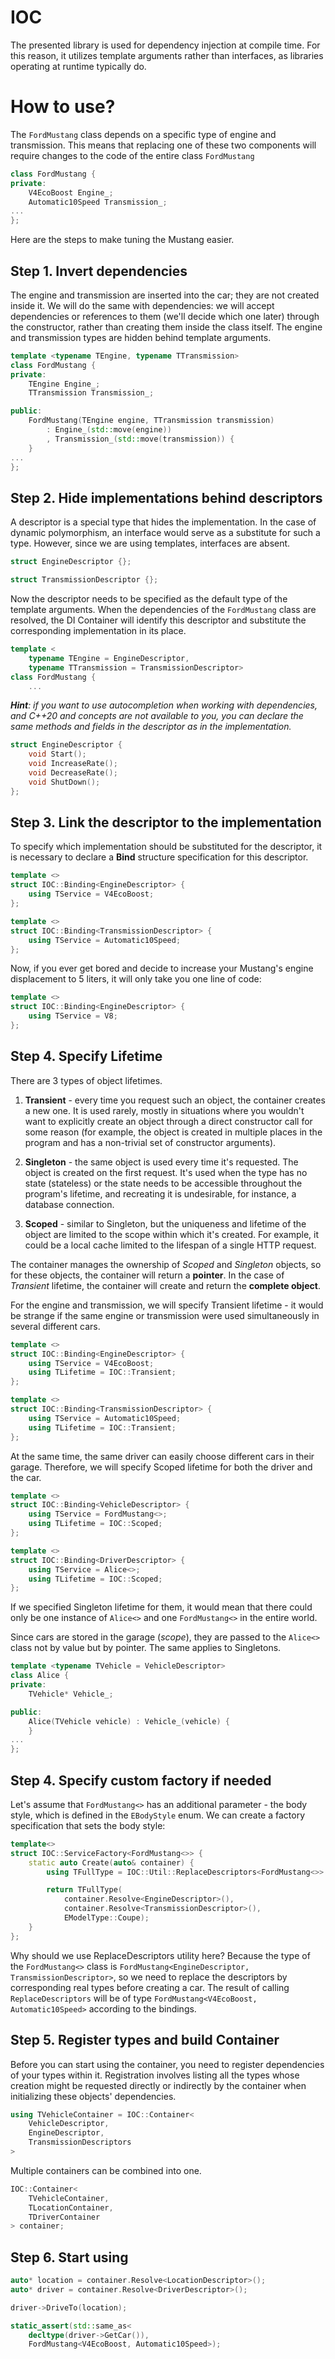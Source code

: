 # IOC
The presented library is used for dependency injection at compile time. For this reason, it utilizes template arguments rather than interfaces, as libraries operating at runtime typically do.

# How to use?
The `FordMustang` class depends on a specific type of engine and transmission. This means that replacing one of these two components will require changes to the code of the entire class `FordMustang`
```cpp
class FordMustang {
private:
    V4EcoBoost Engine_;
    Automatic10Speed Transmission_;
...
};
```
Here are the steps to make tuning the Mustang easier.

## Step 1. Invert dependencies
The engine and transmission are inserted into the car; they are not created inside it. We will do the same with dependencies: we will accept dependencies or references to them (we'll decide which one later) through the constructor, rather than creating them inside the class itself. The engine and transmission types are hidden behind template arguments.
```cpp
template <typename TEngine, typename TTransmission>
class FordMustang {
private:
    TEngine Engine_;
    TTransmission Transmission_;

public:
    FordMustang(TEngine engine, TTransmission transmission)
        : Engine_(std::move(engine))
        , Transmission_(std::move(transmission)) {
    }
...
};
```

## Step 2. Hide implementations behind descriptors
A descriptor is a special type that hides the implementation. In the case of dynamic polymorphism, an interface would serve as a substitute for such a type. However, since we are using templates, interfaces are absent.
```cpp
struct EngineDescriptor {};

struct TransmissionDescriptor {};
```
Now the descriptor needs to be specified as the default type of the template arguments. When the dependencies of the `FordMustang` class are resolved, the DI Container will identify this descriptor and substitute the corresponding implementation in its place.
```cpp
template <
    typename TEngine = EngineDescriptor,
    typename TTransmission = TransmissionDescriptor>
class FordMustang {
    ...
```
_**Hint**: if you want to use autocompletion when working with dependencies, and C++20 and concepts are not available to you, you can declare the same methods and fields in the descriptor as in the implementation._
```cpp
struct EngineDescriptor {
    void Start();
    void IncreaseRate();
    void DecreaseRate();
    void ShutDown();
};
```
</details>

## Step 3. Link the descriptor to the implementation
To specify which implementation should be substituted for the descriptor, it is necessary to declare a **Bind** structure specification for this descriptor.
```cpp
template <>
struct IOC::Binding<EngineDescriptor> {
    using TService = V4EcoBoost;
};

template <>
struct IOC::Binding<TransmissionDescriptor> {
    using TService = Automatic10Speed;
};
```

Now, if you ever get bored and decide to increase your Mustang's engine displacement to 5 liters, it will only take you one line of code:
```cpp
template <>
struct IOC::Binding<EngineDescriptor> {
    using TService = V8;
};
```

## Step 4. Specify Lifetime
There are 3 types of object lifetimes.

1. **Transient** - every time you request such an object, the container creates a new one. It is used rarely, mostly in situations where you wouldn't want to explicitly create an object through a direct constructor call for some reason (for example, the object is created in multiple places in the program and has a non-trivial set of constructor arguments).

2. **Singleton** - the same object is used every time it's requested. The object is created on the first request. It's used when the type has no state (stateless) or the state needs to be accessible throughout the program's lifetime, and recreating it is undesirable, for instance, a database connection.

3. **Scoped** - similar to Singleton, but the uniqueness and lifetime of the object are limited to the scope within which it's created. For example, it could be a local cache limited to the lifespan of a single HTTP request.

The container manages the ownership of _Scoped_ and _Singleton_ objects, so for these objects, the container will return a **pointer**. In the case of _Transient_ lifetime, the container will create and return the **complete object**.

For the engine and transmission, we will specify Transient lifetime - it would be strange if the same engine or transmission were used simultaneously in several different cars.
```cpp
template <>
struct IOC::Binding<EngineDescriptor> {
    using TService = V4EcoBoost;
    using TLifetime = IOC::Transient;
};

template <>
struct IOC::Binding<TransmissionDescriptor> {
    using TService = Automatic10Speed;
    using TLifetime = IOC::Transient;
};
```

At the same time, the same driver can easily choose different cars in their garage. Therefore, we will specify Scoped lifetime for both the driver and the car.
```cpp
template <>
struct IOC::Binding<VehicleDescriptor> {
    using TService = FordMustang<>;
    using TLifetime = IOC::Scoped;
};

template <>
struct IOC::Binding<DriverDescriptor> {
    using TService = Alice<>;
    using TLifetime = IOC::Scoped;
};
```

If we specified Singleton lifetime for them, it would mean that there could only be one instance of `Alice<>` and one `FordMustang<>` in the entire world.

Since cars are stored in the garage (_scope_), they are passed to the `Alice<>` class not by value but by pointer. The same applies to Singletons.
```cpp
template <typename TVehicle = VehicleDescriptor>
class Alice {
private:
    TVehicle* Vehicle_;

public:
    Alice(TVehicle vehicle) : Vehicle_(vehicle) {
    }
...
};
```

## Step 4. Specify custom factory if needed
Let's assume that `FordMustang<>` has an additional parameter - the body style, which is defined in the `EBodyStyle` enum. We can create a factory specification that sets the body style:
```cpp
template<>
struct IOC::ServiceFactory<FordMustang<>> {
    static auto Create(auto& container) {
        using TFullType = IOC::Util::ReplaceDescriptors<FordMustang<>>::TResult;

        return TFullType(
            container.Resolve<EngineDescriptor>(),
            container.Resolve<TransmissionDescriptor>(),
            EModelType::Coupe);
    }
};
```
Why should we use ReplaceDescriptors utility here?
Because the type of the `FordMustang<>` class is `FordMustang<EngineDescriptor, TransmissionDescriptor>`, so we need to replace the descriptors by corresponding real types before creating a car.
The result of calling `ReplaceDescriptors` will be of type `FordMustang<V4EcoBoost, Automatic10Speed>` according to the bindings.

## Step 5. Register types and build Container
Before you can start using the container, you need to register dependencies of your types within it. Registration involves listing all the types whose creation might be requested directly or indirectly by the container when initializing these objects' dependencies.

```cpp
using TVehicleContainer = IOC::Container<
    VehicleDescriptor,
    EngineDescriptor,
    TransmissionDescriptors
>
```

Multiple containers can be combined into one.

```cpp
IOC::Container<
    TVehicleContainer,
    TLocationContainer,
    TDriverContainer
> container;
```

## Step 6. Start using
```cpp
auto* location = container.Resolve<LocationDescriptor>();
auto* driver = container.Resolve<DriverDescriptor>();

driver->DriveTo(location);

static_assert(std::same_as<
    decltype(driver->GetCar()),
    FordMustang<V4EcoBoost, Automatic10Speed>);
```
